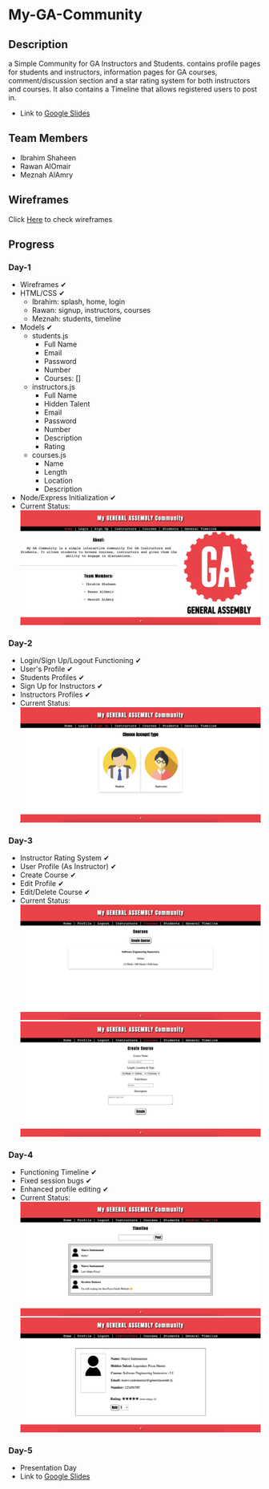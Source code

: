 # My-GA-Community
## Description
a Simple Community for GA Instructors and Students. contains profile pages for students and instructors, information pages for GA courses, comment/discussion section and a star rating system for both instructors and courses. It also contains a Timeline that allows registered users to post in.
- Link to [Google Slides](https://docs.google.com/presentation/d/1OOkBWRc8N6cmShxReXiObyZIeOTOQwSKQTyQ-Snjqtw/edit?usp=sharing)

## Team Members
- Ibrahim Shaheen
- Rawan AlOmair
- Meznah AlAmry

## Wireframes
Click [Here](./assets/wireframes/README.md) to check wireframes

## Progress

### Day-1
- Wireframes ✔︎
- HTML/CSS ✔︎
    * Ibrahim: splash, home, login
    * Rawan: signup, instructors, courses
    * Meznah: students, timeline
- Models ✔︎
    * students.js
        * Full Name
        * Email
        * Password
        * Number
        * Courses: []
    * instructors.js
        * Full Name
        * Hidden Talent
        * Email
        * Password
        * Number
        * Description
        * Rating
    * courses.js
        * Name
        * Length
        * Location
        * Description
- Node/Express Initialization ✔︎
- Current Status:
![URL](./assets/progress/day_1.png)

### Day-2
- Login/Sign Up/Logout Functioning ✔︎
- User's Profile ✔︎
- Students Profiles ✔︎
- Sign Up for Instructors ✔︎
- Instructors Profiles ✔︎
- Current Status:
![URL](./assets/progress/day_2.png)

### Day-3
- Instructor Rating System ✔︎
- User Profile (As Instructor) ✔︎
- Create Course ✔︎
- Edit Profile ✔︎
- Edit/Delete Course ✔︎
- Current Status:
![URL](./assets/progress/day_3.png)
![URL](./assets/progress/day_3_2.png)
### Day-4
- Functioning Timeline ✔︎
- Fixed session bugs ✔︎
- Enhanced profile editing ✔︎
- Current Status:
![URL](./assets/progress/day_4.png)
![URL](./assets/progress/day_4_2.png)
### Day-5
- Presentation Day
- Link to [Google Slides](https://docs.google.com/presentation/d/1OOkBWRc8N6cmShxReXiObyZIeOTOQwSKQTyQ-Snjqtw/edit?usp=sharing)